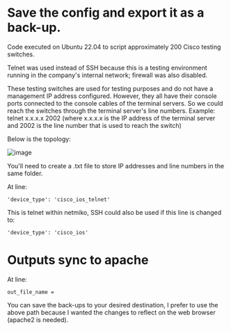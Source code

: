 # Save the config and export it as a back-up.

Code executed on Ubuntu 22.04 to script approximately 200 Cisco testing switches.

Telnet was used instead of SSH because this is a testing environment running in the company's internal network; firewall was also disabled. 

These testing switches are used for testing purposes and do not have a management IP address configured. However, they all have their console ports connected to the console cables of the terminal servers. So we could reach the switches through the terminal server's line numbers. Example: telnet x.x.x.x 2002 (where x.x.x.x is the IP address of the terminal server and 2002 is the line number that is used to reach the switch)

Below is the topology:

![image](https://user-images.githubusercontent.com/128099142/233898056-e13bac22-cf78-45fd-9e7a-a1408e092b31.png)

You'll need to create a .txt file to store IP addresses and line numbers in the same folder.

At line:
```
'device_type': 'cisco_ios_telnet'
```

This is telnet within netmiko, SSH could also be used if this line is changed to:
```
'device_type': 'cisco_ios'
```


# Outputs sync to apache</summary>

At line:
```
out_file_name = 
```

You can save the back-ups to your desired destination, I prefer to use the above path because I wanted the changes to reflect on the web browser (apache2 is needed).
